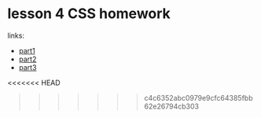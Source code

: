 <h1>lesson 4 CSS homework</h1>
links: <ul>
<li><a href="https://scandy5.github.io/css/part1.html">part1</a></li>
<li><a href="https://scandy5.github.io/css/part2.html">part2</a></li>
<li><a href="https://scandy5.github.io/css/part3.html">part3</a></li>
</ul>

<<<<<<< HEAD



>>>>>>> c4c6352abc0979e9cfc64385fbb62e26794cb303
